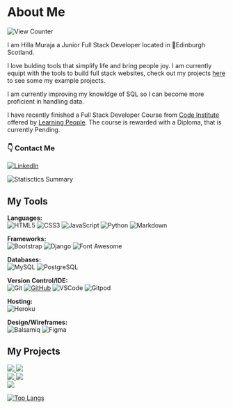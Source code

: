# About Me
![View Counter](https://komarev.com/ghpvc/?username=HMuraja&style=for-the-badge&color=1D242E&label=👁)

I am Hilla Muraja a Junior Full Stack Developer located in :round_pushpin:Edinburgh Scotland. 

I love bulding tools that simplify life and bring people joy. I am currently equipt with the tools to build full stack websites, check out my projects [here](#my-projects) to see some my example projects.

I am currently improving my knowldge of SQL so I can become more proficient in handling data. 

I have recently finished a Full Stack Developer Course from [Code Institute]() offered by [Learning People](). The course is rewarded with a Diploma, that is currently Pending.

### :point_down: Contact Me 
[![LinkedIn](https://img.shields.io/badge/LinkedIn%20-%230A66C2.svg?&style=for-the-badge&logo=LinkedIn&logoColor=FFFFFF)](www.linkedin.com/in/hilla-muraja/)

![Statisctics Summary](http://github-profile-summary-cards.vercel.app/api/cards/stats?username=HMuraja&theme=city_lights)  

## My Tools

**Languages:**  
![HTML5](https://img.shields.io/badge/HTML5%20-%23E34F26.svg?&style=for-the-badge&logo=HTML5&logoColor=FFFFFF)
![CSS3](https://img.shields.io/badge/CSS3%20-%231572B6.svg?&style=for-the-badge&logo=CSS3&logoColor=FFFFFF)
![JavaScript](https://img.shields.io/badge/JavaScript%20-%23323330.svg?&style=for-the-badge&logo=JavaScript&logoColor=F7DF1E)
![Python](https://img.shields.io/badge/Python%20-%23004D7A.svg?&style=for-the-badge&logo=python&logoColor=ffdf76)
![Markdown](https://img.shields.io/badge/Markdown%20-%23000000.svg?&style=for-the-badge&logo=Markdown&logoColor=FFFFFF)

**Frameworks:**  
![Bootstrap](https://img.shields.io/badge/Bootstrap%20-%23563D7C.svg?&style=for-the-badge&logo=Bootstrap&logoColor=FFFFFF)
![Django](https://img.shields.io/badge/Django%20-%23092E20.svg?&style=for-the-badge&logo=Django&logoColor=FFFFFF)
![Font Awesome](https://img.shields.io/badge/Font%20Awesome%20-%23339AF0.svg?&style=for-the-badge&logo=Font%20Awesome&logoColor=FFFFFF)

**Databases:**  
![MySQL](https://img.shields.io/badge/MySQL%20-%2300758F.svg?&style=for-the-badge&logo=MySQL&logoColor=FFFFFF)
![PostgreSQL](https://img.shields.io/badge/PostgreSQL%20-%23336791.svg?&style=for-the-badge&logo=PostgreSQL&logoColor=FFFFFF)

**Version Control/IDE:**  
![Git](https://img.shields.io/badge/Git%20-%23302F2F.svg?&style=for-the-badge&logo=Git&logoColor=F05032)
[![GitHub](https://img.shields.io/badge/GitHub%20-%23181717.svg?&style=for-the-badge&logo=GitHub&logoColor=FFFFFF)](https://github.com/HMuraja)
![VSCode](https://img.shields.io/badge/VSCode%20-%232B2B30.svg?&style=for-the-badge&logo=Visual%20Studio%20Code&logoColor=007ACC)
![Gitpod](https://img.shields.io/badge/Gitpod%20-%231D1D1D.svg?&style=for-the-badge&logo=Gitpod&logoColor=1AA6E4)

**Hosting:**  
![Heroku](https://img.shields.io/badge/Heroku%20-%23430098.svg?&style=for-the-badge&logo=Heroku&logoColor=FFFFFF)

**Design/Wireframes:**  
![Balsamiq](https://img.shields.io/badge/Balsamiq%20-%23A60000.svg?&style=for-the-badge&logo=Balsamiq&logoColor=FFFFFF)
![Figma](https://img.shields.io/badge/figma-%23F24E1E.svg?style=for-the-badge&logo=figma&logoColor=white)

## My Projects
<div>
  <a href="https://github.com/HMuraja/denimstore-website">
    <img  src="https://github-readme-stats.vercel.app/api/pin/?username=HMuraja&repo=denimstore-website&theme=github_dark_dimmed&bg_color=1D242E&title_color=B7BDC6&text_color=a4aacb&icon_color=3F6FFF&border=none" />
  </a>
  <a href="https://github.com/HMuraja/mythology-quiz">
    <img src="https://github-readme-stats.vercel.app/api/pin/?username=HMuraja&repo=mythology-quiz&theme=github_dark_dimmed&bg_color=1D242E&title_color=B7BDC6&text_color=a4aacb&icon_color=3F6FFF" />
  </a>
</div>

<div>
    <a href="https://github.com/HMuraja/cookie-factory">
    <img src="https://github-readme-stats.vercel.app/api/pin/?username=HMuraja&repo=cookie-factory&theme=github_dark_dimmed&bg_color=1D242E&title_color=B7BDC6&text_color=a4aacb&icon_color=3F6FFF" />
  </a>
  <a href="https://github.com/HMuraja/p4-recipe-book">
    <img src="https://github-readme-stats.vercel.app/api/pin/?username=HMuraja&repo=p4-recipe-book&theme=github_dark_dimmed&bg_color=1D242E&title_color=B7BDC6&text_color=a4aacb&icon_color=3F6FFF" />
  </a>
</div>
  
<div>
  <a href="https://github.com/HMuraja/p4-recipe-book">
    <img src="https://github-readme-stats.vercel.app/api/pin/?username=HMuraja&repo=p4-recipe-book&theme=github_dark_dimmed&bg_color=1D242E&title_color=B7BDC6&text_color=a4aacb&icon_color=3F6FFF" />
  </a>
</div>

[![Top Langs](https://github-readme-stats.vercel.app/api/top-langs/?username=dragon-fire-fly&layout=donut&theme=github_dark_dimmed&bg_color=1D242E&title_color=B7BDC6&text_color=a4aacb&icon_color=3F6FFF)](https://github.com/anuraghazra/github-readme-stats)

